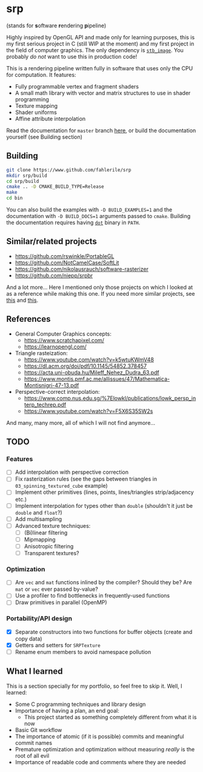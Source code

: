 # srp

(stands for **s**oftware **r**endering **p**ipeline)

Highly inspired by OpenGL API and made only for learning purposes, this is my first serious project in C (still WIP at the moment) and my first project in the field of computer graphics. The only dependency is [`stb_image`](https://github.com/nothings/stb/blob/master/stb_image.h). You probably *do not* want to use this in production code!

This is a rendering pipeline written fully in software that uses only the CPU for computation. It features:
- Fully programmable vertex and fragment shaders
- A small math library with vector and matrix structures to use in shader programming
- Texture mapping
- Shader uniforms
- Affine attribute interpolation

Read the documentation for `master` branch [here](https://fahlerile.github.io/srp/), or build the documentation yourself (see Building section)

## Building

```bash
git clone https://www.github.com/fahlerile/srp
mkdir srp/build
cd srp/build
cmake .. -D CMAKE_BUILD_TYPE=Release
make
cd bin
```

You can also build the examples with `-D BUILD_EXAMPLES=1` and the documentation with `-D BUILD_DOCS=1` arguments passed to `cmake`. Building the documentation requires having [`dot`](https://en.wikipedia.org/wiki/Graphviz) binary in `PATH`.

## Similar/related projects
- https://github.com/rswinkle/PortableGL
- https://github.com/NotCamelCase/SoftLit
- https://github.com/nikolausrauch/software-rasterizer
- https://github.com/niepp/srpbr

And a lot more... Here I mentioned only those projects on which I looked at as a reference while making this one. If you need more similar projects, see [this](https://github.com/topics/software-rendering) and [this](https://github.com/topics/software-rasterizer).

## References
- General Computer Graphics concepts:
    - https://www.scratchapixel.com/
    - https://learnopengl.com/
- Triangle rasteization:
    - https://www.youtube.com/watch?v=k5wtuKWmV48
    - https://dl.acm.org/doi/pdf/10.1145/54852.378457
    - https://acta.uni-obuda.hu/Mileff_Nehez_Dudra_63.pdf
    - https://www.montis.pmf.ac.me/allissues/47/Mathematica-Montisnigri-47-13.pdf
- Perspective-correct interpolation:
    - https://www.comp.nus.edu.sg/%7Elowkl/publications/lowk_persp_interp_techrep.pdf
    - https://www.youtube.com/watch?v=F5X6S35SW2s

And many, many more, all of which I will not find anymore...

## TODO
### Features
- [ ] Add interpolation with perspective correction
- [ ] Fix rasterization rules (see the gaps between triangles in `03_spinning_textured_cube` example)
- [ ] Implement other primitives (lines, points, lines/triangles strip/adjacency etc.)
- [ ] Implement interpolation for types other than `double` (shouldn't it just be `double` and `float`?)
- [ ] Add multisampling
- [ ] Advanced texture techniques:
    - [ ] (Bi)linear filtering
    - [ ] Mipmapping
    - [ ] Anisotropic filtering
    - [ ] Transparent textures?

### Optimization
- [ ] Are `vec` and `mat` functions inlined by the compiler? Should they be? Are `mat` or `vec` ever passed by-value?
- [ ] Use a profiler to find bottlenecks in frequently-used functions
- [ ] Draw primitives in parallel (OpenMP)

### Portability/API design
- [x] Separate constructors into two functions for buffer objects (create and copy data)
- [x] Getters and setters for `SRPTexture`
- [ ] Rename enum members to avoid namespace pollution

## What I learned
This is a section specially for my portfolio, so feel free to skip it. Well, I learned:
- Some C programming techniques and library design
- Importance of having a plan, an end goal:
    - This project started as something completely different from what it is now
- Basic Git workflow
- The importance of atomic (if it is possible) commits and meaningful commit names
- Premature optimization and optimization without measuring *really* is the root of all evil
- Importance of readable code and comments where they are needed

